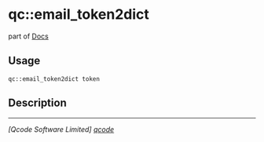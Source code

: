 qc::email_token2dict
====================

part of [Docs](.)

Usage
-----
`qc::email_token2dict token`

Description
-----------


----------------------------------
*[Qcode Software Limited] [qcode]*

[qcode]: http://www.qcode.co.uk "Qcode Software"